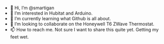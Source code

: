 - 👋 Hi, I’m @smartigan
- 👀 I’m interested in Hubitat and Arduino. 
- 🌱 I’m currently learning what Github is all about. 
- 💞️ I’m looking to collaborate on the Honeywell T6 ZWave Thermostat. 
- 📫 How to reach me. Not sure I want to share this quite yet. Getting my feet wet. 

<!---
smartigan/smartigan is a ✨ special ✨ repository because its `README.md` (this file) appears on your GitHub profile.
You can click the Preview link to take a look at your changes.
--->

